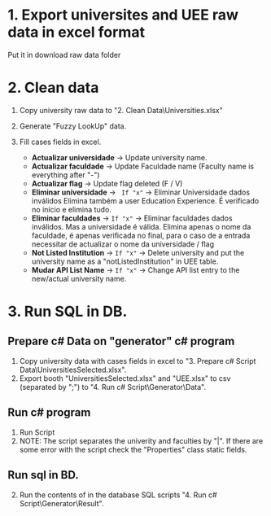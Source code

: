 # 1. Export universites and UEE raw data in excel format

Put it in download raw data folder

# 2. Clean data

1. Copy university raw data to "2. Clean Data\Universities.xlsx"
2. Generate "Fuzzy LookUp" data.
3. Fill cases fields in excel.

   - **Actualizar universidade** → Update university name.
   - **Actualizar faculdade** → Update Faculdade name (Faculty name is everything after "-")
   - **Actualizar flag** → Update flag deleted (F / V)
   - **Eliminar universidade** → ` If "x"` → Eliminar Universidade dados inválidos Elimina também a user Education Experience. É verificado no início e elimina tudo.
   - **Eliminar faculdades** → `If "x"` → Eliminar faculdades dados inválidos. Mas a universidade é válida. Elimina apenas o nome da faculdade, é apenas verificada no final, para o caso de a entrada necessitar de actualizar o nome da universidade / flag
   - **Not Listed Institution** → `If "x"` → Delete university and put the university name as a "notListedInstitution" in UEE table.
   - **Mudar API List Name** → `If "x"` → Change API list entry to the new/actual university name.

# 3. Run SQL in DB.

## Prepare c# Data on "generator" c# program

1.  Copy university data with cases fields in excel to "3. Prepare c# Script Data\UniversitiesSelected.xlsx".
2.  Export booth "UniversitiesSelected.xlsx" and "UEE.xlsx" to csv (separated by ";") to "4. Run c# Script\Generator\Data".

## Run c# program

1.  Run Script
2.  NOTE: The script separates the univerity and faculties by "|". If there are some error with the script check the "Properties" class static fields.

## Run sql in BD.

2.  Run the contents of in the database SQL scripts "4. Run c# Script\Generator\Result".
